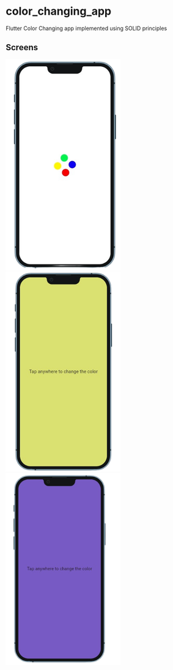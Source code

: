 # color_changing_app

Flutter Color Changing app implemented using SOLID principles

## Screens

<img src="2.png"  width="300" />

<img src="3.png"  width="300" />

<img src="4.png"  width="300" />
